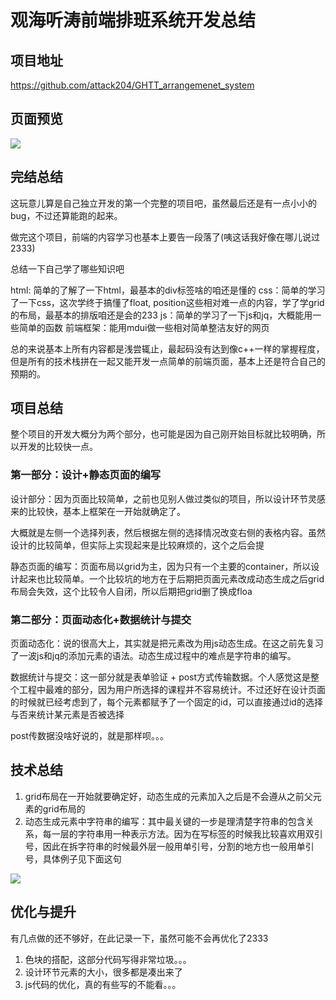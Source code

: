 # 观海听涛前端排班系统开发总结

## 项目地址

https://github.com/attack204/GHTT_arrangemenet_system



## 页面预览

![](https://cdn.attack204.com/ghtt_paiban_system.png)

## 完结总结

这玩意儿算是自己独立开发的第一个完整的项目吧，虽然最后还是有一点小小的bug，不过还算能跑的起来。

做完这个项目，前端的内容学习也基本上要告一段落了(咦这话我好像在哪儿说过2333)

总结一下自己学了哪些知识吧

html: 简单的了解了一下html，最基本的div标签啥的咱还是懂的
css：简单的学习了一下css，这次学终于搞懂了float, position这些相对难一点的内容，学了学grid的布局，最基本的排版咱还是会的233
js：简单的学习了一下js和jq，大概能用一些简单的函数
前端框架：能用mdui做一些相对简单整洁友好的网页

总的来说基本上所有内容都是浅尝辄止，最起码没有达到像c++一样的掌握程度，但是所有的技术栈拼在一起又能开发一点简单的前端页面，基本上还是符合自己的预期的。

## 项目总结

整个项目的开发大概分为两个部分，也可能是因为自己刚开始目标就比较明确，所以开发的比较快一点。

### 第一部分：设计+静态页面的编写

设计部分：因为页面比较简单，之前也见别人做过类似的项目，所以设计环节灵感来的比较快，基本上框架在一开始就确定了。

大概就是左侧一个选择列表，然后根据左侧的选择情况改变右侧的表格内容。虽然设计的比较简单，但实际上实现起来是比较麻烦的，这个之后会提

静态页面的编写：页面布局以grid为主，因为只有一个主要的container，所以设计起来也比较简单。一个比较坑的地方在于后期把页面元素改成动态生成之后grid布局会失效，这个比较令人自闭，所以后期把grid删了换成floa

### 第二部分：页面动态化+数据统计与提交

页面动态化：说的很高大上，其实就是把元素改为用js动态生成。在这之前先复习了一波js和jq的添加元素的语法。动态生成过程中的难点是字符串的编写。

数据统计与提交：这一部分就是表单验证 + post方式传输数据。个人感觉这是整个工程中最难的部分，因为用户所选择的课程并不容易统计。不过还好在设计页面的时候就已经考虑到了，每个元素都赋予了一个固定的id，可以直接通过id的选择与否来统计某元素是否被选择

post传数据没啥好说的，就是那样呗。。。



## 技术总结

1. grid布局在一开始就要确定好，动态生成的元素加入之后是不会遵从之前父元素的grid布局的
2. 动态生成元素中字符串的编写：其中最关键的一步是理清楚字符串的包含关系，每一层的字符串用一种表示方法。因为在写标签的时候我比较喜欢用双引号，因此在拆字符串的时候最外层一般用单引号，分割的地方也一般用单引号，具体例子见下面这句

![](https://cdn.attack204.com/ghtt_string_divide.png)


## 优化与提升

有几点做的还不够好，在此记录一下，虽然可能不会再优化了2333

1. 色块的搭配，这部分代码写得非常垃圾。。。
2. 设计环节元素的大小，很多都是凑出来了
3. js代码的优化，真的有些写的不能看。。。





